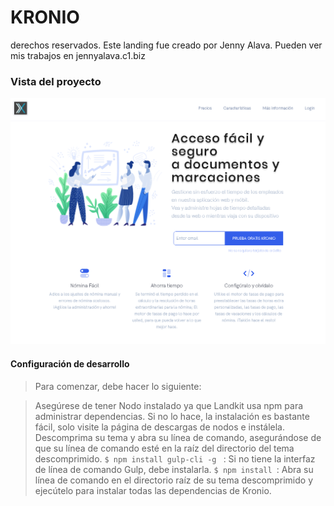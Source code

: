 # KRONIO #

derechos reservados.
Este landing fue creado por Jenny Alava. Pueden ver mis trabajos en jennyalava.c1.biz

### Vista del proyecto ###

 ![](https://github.com/Jen456/WebTaquion/blob/master/kronio1.png)

#### Configuración de desarrollo ####
>Para comenzar, debe hacer lo siguiente:

>Asegúrese de tener Nodo instalado ya que Landkit usa npm para administrar dependencias. Si no lo hace, la instalación es bastante fácil, solo visite la página de descargas de nodos e instálela.
Descomprima su tema y abra su línea de comando, asegurándose de que su línea de comando esté en la raíz del directorio del tema descomprimido.
`$ npm install gulp-cli -g ` : Si no tiene la interfaz de línea de comando Gulp, debe instalarla.
`$ npm install `: Abra su línea de comando en el directorio raíz de su tema descomprimido y ejecútelo para instalar todas las dependencias de Kronio.
